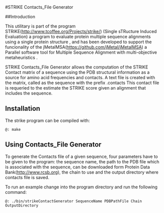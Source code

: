 
#STRIKE Contacts_File Generator

##Introduction

This utilitary is part of the program STRIKE(http://www.tcoffee.org/Projects/strike/) (Single sTRucture Induced Evaluation) a program to evaluate protein multiple sequence alignments using a single protein structure , and has been developed to support the funcionality of the  jMetalMSA(https://github.com/jMetal/jMetalMSA) a Parallel software tool for Multiple Sequence Alignment with multi-objective metaheuristics .

STRIKE Contacts_File Generator allows the computation of the STRIKE Contact matrix of a sequence using the PDB structural information as a source for amino acid frequencies and contacts. A text file is created with the matrix, called as the sequence with the prefix .contacts
This contact file is requeried to the estimate the STRIKE score given an alignment that includes the sequence.

## Installation

The strike program can be compiled with:
```
@: make
```

## Using Contacts_File Generator

To generate the Contacts file of a given sequence, four parameters have to be given to the program: the sequence name, the path to the PDB file which is associated with the sequence, can be downloaded form Protein Data Bank(http://www.rcsb.org), the chain to use and the output directory where contacts file is saved. 

To run an example change into the program directory and run the following command:
```
@: ./bin/strikeContactGenerator SequenceName PDBPathFile Chain OutputDirectory
```




